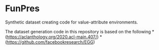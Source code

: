 # FunPres

Synthetic dataset creating code for value-attribute environments.

The dataset generation code in this repository is based on the following
  *(https://aclanthology.org/2020.acl-main.407/)
  *(https://github.com/facebookresearch/EGG)

